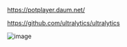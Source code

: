 
https://potplayer.daum.net/  

https://github.com/ultralytics/ultralytics  


![image](https://github.com/miyachun/ultralytics-yolov8/blob/main/info.png)  
